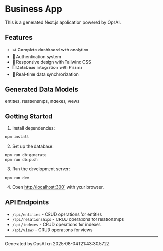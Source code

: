 # Business App

This is a generated Next.js application powered by OpsAI.

## Features

- 📊 Complete dashboard with analytics
- 🔐 Authentication system
- 📱 Responsive design with Tailwind CSS
- 🗄️ Database integration with Prisma
- 🔄 Real-time data synchronization

## Generated Data Models

entities, relationships, indexes, views

## Getting Started

1. Install dependencies:
```bash
npm install
```

2. Set up the database:
```bash
npm run db:generate
npm run db:push
```

3. Run the development server:
```bash
npm run dev
```

4. Open [http://localhost:3001](http://localhost:3001) with your browser.

## API Endpoints

- `/api/entities` - CRUD operations for entities
- `/api/relationships` - CRUD operations for relationships
- `/api/indexes` - CRUD operations for indexes
- `/api/views` - CRUD operations for views

---

Generated by OpsAI on 2025-08-04T21:43:30.572Z
